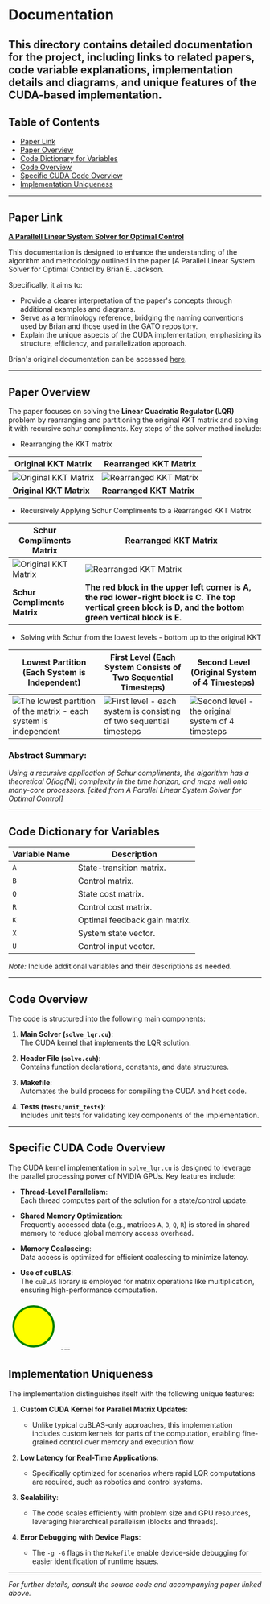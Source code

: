 # Documentation

This directory contains detailed documentation for the project, including links to related papers, code variable explanations, implementation details and diagrams, and unique features of the CUDA-based implementation.
---


## Table of Contents
- [Paper Link](#paper-link)
- [Paper Overview](#paper-overview)
- [Code Dictionary for Variables](#code-dictionary-for-variables)
- [Code Overview](#code-overview)
- [Specific CUDA Code Overview](#specific-cuda-code-overview)
- [Implementation Uniqueness](#implementation-uniqueness)

---

## Paper Link

**[A Parallell Linear System Solver for Optimal Control](https://bjack205.github.io/papers/rslqr.pdf)** 

This documentation is designed to enhance the understanding of the algorithm and methodology outlined in the paper [A Parallel Linear System Solver for Optimal Control by Brian E. Jackson.

Specifically, it aims to:

  - Provide a clearer interpretation of the paper's concepts through additional examples and diagrams.
 - Serve as a terminology reference, bridging the naming conventions used by Brian and those used in the GATO repository.
 - Explain the unique aspects of the CUDA implementation, emphasizing its structure, efficiency, and parallelization approach.
   
Brian's original documentation can be accessed [here](https://github.com/bjack205/rsLQR/tree/main/docs).

---

## Paper Overview

The paper focuses on solving the **Linear Quadratic Regulator (LQR)** problem by rearranging and partitioning the original KKT matrix and solving it with recursive schur compliments. Key steps of the solver method include:

- Rearranging the KKT matrix

| Original KKT Matrix                                         | Rearranged KKT Matrix                                      |
|-------------------------------------------------------------|-----------------------------------------------------------|
| ![Original KKT Matrix](https://github.com/user-attachments/assets/96655878-40e9-4f9a-8be2-20f87b284b60) | ![Rearranged KKT Matrix](https://github.com/user-attachments/assets/58abfb9f-6d7d-4c06-b056-6d0e2f9ff6aa) |
| **Original KKT Matrix**                                     | **Rearranged KKT Matrix**                                 |



- Recursively Applying Schur Compliments to a Rearranged KKT Matrix

  
| Schur Compliments Matrix | Rearranged KKT Matrix |
|--------------------------|-----------------------|
| ![Original KKT Matrix](https://github.com/user-attachments/assets/f62e1adf-b8db-498a-bd3b-d06c58db73c4) | ![Rearranged KKT Matrix](https://github.com/user-attachments/assets/58abfb9f-6d7d-4c06-b056-6d0e2f9ff6aa) |
| **Schur Compliments Matrix** | **The red block in the upper left corner is A, the red lower-right block is C. The top vertical green block is D, and the bottom green vertical block is E.** |

  
- Solving with Schur from the lowest levels  - bottom up to the original KKT

| Lowest Partition (Each System is Independent) | First Level (Each System Consists of Two Sequential Timesteps) | Second Level (Original System of 4 Timesteps) |
|------------------------------------------------|---------------------------------------------------------------|-------------------------------------------------|
| ![The lowest partition of the matrix - each system is independent](https://github.com/user-attachments/assets/591f1008-fbd0-4615-beac-13b258274b6d) | ![First level - each system is consisting of two sequential timesteps](https://github.com/user-attachments/assets/94b0eaac-8fae-451f-b94b-b9af20e13565) | ![Second level - the original system of 4 timesteps](https://github.com/user-attachments/assets/58abfb9f-6d7d-4c06-b056-6d0e2f9ff6aa) |



### Abstract Summary:
*Using a recursive application of
Schur compliments, the algorithm has a theoretical O(log(N))
complexity in the time horizon, and maps well onto many-core
processors. [cited from A Parallel Linear System Solver for Optimal Control]*

---

## Code Dictionary for Variables

| Variable Name | Description                                     |
|---------------|-------------------------------------------------|
| `A`           | State-transition matrix.                       |
| `B`           | Control matrix.                                |
| `Q`           | State cost matrix.                             |
| `R`           | Control cost matrix.                           |
| `K`           | Optimal feedback gain matrix.                  |
| `X`           | System state vector.                           |
| `U`           | Control input vector.                          |

*Note:* Include additional variables and their descriptions as needed.

---

## Code Overview

The code is structured into the following main components:

1. **Main Solver (`solve_lqr.cu`)**:  
   The CUDA kernel that implements the LQR solution.

2. **Header File (`solve.cuh`)**:  
   Contains function declarations, constants, and data structures.

3. **Makefile**:  
   Automates the build process for compiling the CUDA and host code.

4. **Tests (`tests/unit_tests`)**:  
   Includes unit tests for validating key components of the implementation.

---

## Specific CUDA Code Overview

The CUDA kernel implementation in `solve_lqr.cu` is designed to leverage the parallel processing power of NVIDIA GPUs. Key features include:

- **Thread-Level Parallelism**:  
  Each thread computes part of the solution for a state/control update.

- **Shared Memory Optimization**:  
  Frequently accessed data (e.g., matrices `A`, `B`, `Q`, `R`) is stored in shared memory to reduce global memory access overhead.

- **Memory Coalescing**:  
  Data access is optimized for efficient coalescing to minimize latency.

- **Use of cuBLAS**:  
  The `cuBLAS` library is employed for matrix operations like multiplication, ensuring high-performance computation.

<svg width="100" height="100" xmlns="http://www.w3.org/2000/svg">
   <circle cx="50" cy="50" r="40" stroke="green" stroke-width="4" fill="yellow" />
   Sorry, your browser does not support inline SVG.
</svg> 
---

## Implementation Uniqueness

The implementation distinguishes itself with the following unique features:

1. **Custom CUDA Kernel for Parallel Matrix Updates**:  
   - Unlike typical cuBLAS-only approaches, this implementation includes custom kernels for parts of the computation, enabling fine-grained control over memory and execution flow.

2. **Low Latency for Real-Time Applications**:  
   - Specifically optimized for scenarios where rapid LQR computations are required, such as robotics and control systems.

3. **Scalability**:  
   - The code scales efficiently with problem size and GPU resources, leveraging hierarchical parallelism (blocks and threads).

4. **Error Debugging with Device Flags**:  
   - The `-g -G` flags in the `Makefile` enable device-side debugging for easier identification of runtime issues.

---

*For further details, consult the source code and accompanying paper linked above.*
